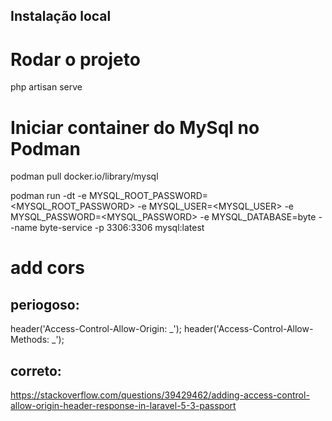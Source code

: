 ## Instalação local

# Rodar o projeto

php artisan serve

# Iniciar container do MySql no Podman

podman pull docker.io/library/mysql

podman run -dt -e MYSQL_ROOT_PASSWORD=<MYSQL_ROOT_PASSWORD> -e MYSQL_USER=<MYSQL_USER> -e MYSQL_PASSWORD=<MYSQL_PASSWORD> -e MYSQL_DATABASE=byte --name byte-service -p 3306:3306 mysql:latest

# add cors

## periogoso:

header('Access-Control-Allow-Origin: _');
header('Access-Control-Allow-Methods: _');

## correto:

https://stackoverflow.com/questions/39429462/adding-access-control-allow-origin-header-response-in-laravel-5-3-passport
